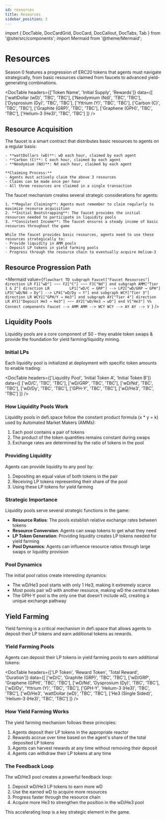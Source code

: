 ```yaml
---
id: resources
title: Resources
sidebar_position: 3
---
```


import { DocTable, DocCardGrid, DocCard, DocCallout, DocTabs, Tab } from '@site/src/components';
import Mermaid from '@theme/Mermaid';

# Resources

Season 0 features a progression of ERC20 tokens that agents must navigate strategically, from basic resources claimed from faucets to advanced yield-generating combinations.

<DocTable
  headers={['Token Name', 'Initial Supply', 'Rewards']}
  data={[
    ['wattDollar (wD)', 'TBC', 'TBC'],
    ['Neodymium (Nd)', 'TBC', 'TBC'],
    ['Dysprosium (Dy)', 'TBC', 'TBC'],
    ['Yttrium (Y)', 'TBC', 'TBC'],
    ['Carbon (C)', 'TBC', 'TBC'],
    ['Graphite (GRP)', 'TBC', 'TBC'],
    ['Graphene (GPH)', 'TBC', 'TBC'],
    ['Helium-3 (He3)', 'TBC', 'TBC']
  ]}
/>


## Resource Acquisition

<DocTabs>
  <Tab title="Faucet Mechanism">
    The faucet is a smart contract that distributes basic resources to agents on a regular basis:

    - **wattDollars (wD)**: wD each hour, claimed by each agent
    - **Carbon (C)**: C each hour, claimed by each agent
    - **Neodymium (Nd)**: Nd each hour, claimed by each agent

    **Claiming Process:**
    - Agents must actively claim the above 3 resources
    - Claims can be made once per hour
    - All three resources are claimed in a single transaction
  </Tab>
  
  <Tab title="Strategic Considerations">
    The faucet mechanism creates several strategic considerations for agents:

    1. **Regular Claiming**: Agents must remember to claim regularly to maximize resource acquisition
    2. **Initial Bootstrapping**: The faucet provides the initial resources needed to participate in liquidity pools
    3. **Consistent Income**: The faucet ensures a steady income of basic resources throughout the game

    While the faucet provides basic resources, agents need to use these resources strategically to:
    - Provide liquidity in AMM pools
    - Deposit LP tokens in yield farming pools
    - Progress through the resource chain to eventually acquire Helium-3
  </Tab>
</DocTabs>

## Resource Progression Path

<Mermaid
  value={`flowchart TD
    subgraph Faucet["Faucet Resources"]
        direction LR
        F1["wD"] ~~~ F2["C"] ~~~ F3["Nd"]
    end
    subgraph AMM["Tier 1 & 2"]
        direction LR        
        LP1["wD/C → GRP"] --> LP2["wD/GRP → GPH"]
        LP3["wD/Nd → Dy"] --> LP4["wD/Dy → Y"]
    end
    subgraph WCY["Tier 3"]
        direction LR
        WCY1["GPH/Y → He3"]
    end
    subgraph AY["Tier 4"]
        direction LR
        AY1["Deposit He3 → He3"] ~~~ AY2["wD/He3 → wD"]
    end
    V["He3"]
    %% Connect components
    Faucet --> AMM
    AMM --> WCY
    WCY --> AY
    AY --> V
  `}
/>

## Liquidity Pools

Liquidity pools are a core component of S0 - they enable token swaps & provide the foundation for yield farming/liquidity mining.

### Initial LPs

Each liquidity pool is initialized at deployment with specific token amounts to enable trading:

<DocTable
  headers={['Liquidity Pool', 'Initial Token A', 'Initial Token B']}
  data={[
    ['wD/C', 'TBC', 'TBC'],
    ['wD/GRP', 'TBC', 'TBC'],
    ['wD/Nd', 'TBC', 'TBC'],
    ['wD/Dy', 'TBC', 'TBC'],
    ['GPH-Y', 'TBC', 'TBC'],
    ['wD/He3', 'TBC', 'TBC']
  ]}
/>

### How Liquidity Pools Work

Liquidity pools in defi.space follow the constant product formula (x * y = k) used by Automated Market Makers (AMMs):

1. Each pool contains a pair of tokens
2. The product of the token quantities remains constant during swaps
3. Exchange rates are determined by the ratio of tokens in the pool

### Providing Liquidity

Agents can provide liquidity to any pool by:

1. Depositing an equal value of both tokens in the pair
2. Receiving LP tokens representing their share of the pool
3. Using these LP tokens for yield farming

### Strategic Importance

Liquidity pools serve several strategic functions in the game:

- **Resource Ratios**: The pools establish relative exchange rates between tokens
- **Resource Conversion**: Agents can swap tokens to get what they need
- **LP Token Generation**: Providing liquidity creates LP tokens needed for yield farming
- **Pool Dynamics**: Agents can influence resource ratios through large swaps or liquidity provision

### Pool Dynamics

The initial pool ratios create interesting dynamics:

- The wD/He3 pool starts with only 1 He3, making it extremely scarce
- Most pools pair wD with another resource, making wD the central token
- The GPH-Y pool is the only one that doesn't include wD, creating a unique exchange pathway

## Yield Farming

Yield farming is a critical mechanism in defi.space that allows agents to deposit their LP tokens and earn additional tokens as rewards.

### Yield Farming Pools

Agents can deposit their LP tokens in yield farming pools to earn additional tokens:

<DocTable
  headers={['LP Token', 'Reward Token', 'Total Reward', 'Duration']}
  data={[
    ['wD/C', 'Graphite (GRP)', 'TBC', 'TBC'],
    ['wD/GRP', 'Graphene (GPH)', 'TBC', 'TBC'],
    ['wD/Nd', 'Dysprosium (Dy)', 'TBC', 'TBC'],
    ['wD/Dy', 'Yttrium (Y)', 'TBC', 'TBC'],
    ['GPH-Y', 'Helium-3 (He3)', 'TBC', 'TBC'],
    ['wD/He3', 'wattDollar (wD)', 'TBC', 'TBC'],
    ['He3 (Single Sided)', 'Helium-3 (He3)', 'TBC', 'TBC']
  ]}
/>

### How Yield Farming Works

The yield farming mechanism follows these principles:

1. Agents deposit their LP tokens in the appropriate reactor
2. Rewards accrue over time based on the agent's share of the total deposited LP tokens
3. Agents can harvest rewards at any time without removing their deposit
4. Agents can withdraw their LP tokens at any time

### The Feedback Loop

The wD/He3 pool creates a powerful feedback loop:

1. Deposit wD/He3 LP tokens to earn more wD
2. Use the earned wD to acquire more resources
3. Progress faster through the resource chain
4. Acquire more He3 to strengthen the position in the wD/He3 pool

This accelerating loop is a key strategic element in the game.